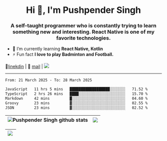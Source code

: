 <h1 align="center">Hi 👋, I'm Pushpender Singh</h1>
<h3 align="center">A self-taught programmer who is constantly trying to learn something new and interesting. React Native is one of my favorite technologies.</h3>

- 🌱 I’m currently learning **React Native, Kotlin**
- ⚡ Fun fact **I love to play Badminton and Football.**

👔[linekdin](https://www.linkedin.com/in/pushpender-singh-240061202/) | 📧 [mail](mailto:pushpendersingh694@gmail.com) | 
<a href="https://github.com/pushpender-singh-ap/pushpender-singh-ap">
    <img src="https://komarev.com/ghpvc/?username=pushpender-singh-ap&style=for-the-badge">
</a>


---

<!--START_SECTION:waka-->

```txt
From: 21 March 2025 - To: 28 March 2025

JavaScript   11 hrs 5 mins   ██████████████████░░░░░░░   71.52 %
TypeScript   2 hrs 26 mins   ████░░░░░░░░░░░░░░░░░░░░░   15.70 %
Markdown     42 mins         █░░░░░░░░░░░░░░░░░░░░░░░░   04.60 %
Groovy       23 mins         ▓░░░░░░░░░░░░░░░░░░░░░░░░   02.55 %
JSON         23 mins         ▓░░░░░░░░░░░░░░░░░░░░░░░░   02.52 %
```

<!--END_SECTION:waka-->


| <a><img align="center" src="https://github-readme-stats-iota-ecru-15.vercel.app/api?username=pushpender-singh-ap&show_icons=true&include_all_commits=true&theme=buefy&hide_border=true" alt="Pushpender Singh github stats" /></a> | <a><img align="center" src="https://github-readme-stats-iota-ecru-15.vercel.app/api/top-langs/?username=pushpender-singh-ap&layout=compact&theme=buefy&hide_border=true" /></a> |
| ------------- | ------------- |

| <a> <img align="left" src="https://github-readme-streak-stats.herokuapp.com/?user=pushpender-singh-ap" /></br> </a> |
| ------------- |
